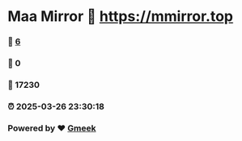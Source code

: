 # Maa Mirror :link: https://mmirror.top 
### :page_facing_up: [6](https://mmirror.top/tag.html) 
### :speech_balloon: 0 
### :hibiscus: 17230 
### :alarm_clock: 2025-03-26 23:30:18 
### Powered by :heart: [Gmeek](https://github.com/Meekdai/Gmeek)
